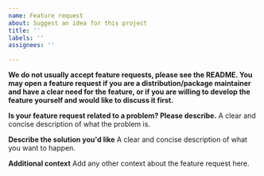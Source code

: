 ```yaml
---
name: Feature request
about: Suggest an idea for this project
title: ''
labels: ''
assignees: ''

---
```


**We do not usually accept feature requests, please see the README. You may open a feature request if you are a distribution/package maintainer and have a clear need for the feature, or if you are willing to develop the feature yourself and would like to discuss it first.**

**Is your feature request related to a problem? Please describe.**
A clear and concise description of what the problem is.

**Describe the solution you'd like**
A clear and concise description of what you want to happen.

**Additional context**
Add any other context about the feature request here.
